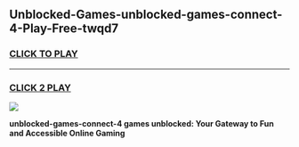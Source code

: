 
## Unblocked-Games-unblocked-games-connect-4-Play-Free-twqd7
<h3>
<a href="https://premium76.site?title=unblocked-games-connect-4&ref=22A">CLICK TO PLAY</a></h3>
<hr>

<h3>
<a href="https://premium76.site?title=unblocked-games-connect-4&ref=22A">CLICK 2 PLAY</a>
  
</h3>

<a href="https://premium76.site?title=unblocked-games-connect-4&ref=22A"><img src="https://clearcache.store/games.png"></a>


**unblocked-games-connect-4 games unblocked: Your Gateway to Fun and Accessible Online Gaming**
